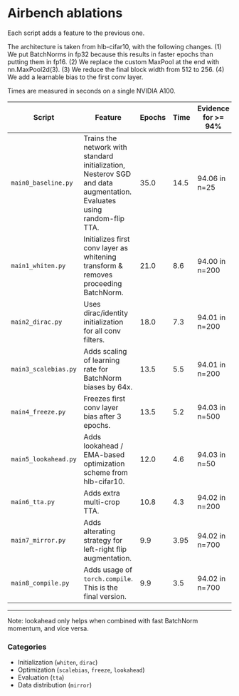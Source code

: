 # Airbench ablations

Each script adds a feature to the previous one.

The architecture is taken from hlb-cifar10, with the following changes. (1) We put BatchNorms in fp32
because this results in faster epochs than putting them in fp16. (2) We replace the custom MaxPool at
the end with nn.MaxPool2d(3). (3) We reduce the final block width from 512 to 256. (4) We add a
learnable bias to the first conv layer.

Times are measured in seconds on a single NVIDIA A100.

| Script | Feature | Epochs | Time | Evidence for >= 94% |
| - | - | - | - | - |
| `main0_baseline.py` | Trains the network with standard initialization, Nesterov SGD and data augmentation. Evaluates using random-flip TTA. | 35.0 | 14.5 | 94.06 in n=25 |
| `main1_whiten.py` | Initializes first conv layer as whitening transform & removes proceeding BatchNorm. | 21.0 | 8.6 | 94.00 in n=200 |
| `main2_dirac.py` | Uses dirac/identity initialization for all conv filters. | 18.0 | 7.3 | 94.01 in n=200 |
| `main3_scalebias.py` | Adds scaling of learning rate for BatchNorm biases by 64x. | 13.5 | 5.5 | 94.01 in n=200 |
| `main4_freeze.py` | Freezes first conv layer bias after 3 epochs. | 13.5 | 5.2 | 94.03 in n=500 |
| `main5_lookahead.py` | Adds lookahead / EMA-based optimization scheme from hlb-cifar10. | 12.0 | 4.6 | 94.03 in n=50 |
| `main6_tta.py` | Adds extra multi-crop TTA. | 10.8 | 4.3 | 94.02 in n=200 |
| `main7_mirror.py` | Adds alterating strategy for left-right flip augmentation. | 9.9 | 3.95 | 94.02 in n=700 |
| `main8_compile.py` | Adds usage of `torch.compile`. This is the final version. | 9.9 | 3.5 | 94.02 in n=700 |

---
Note: lookahead only helps when combined with fast BatchNorm momentum, and vice versa.

### Categories
* Initialization (`whiten`, `dirac`)
* Optimization (`scalebias`, `freeze`, `lookahead`)
* Evaluation (`tta`)
* Data distribution (`mirror`)

